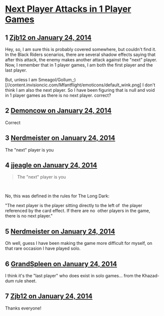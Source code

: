# [Next Player Attacks in 1 Player Games](https://community.fantasyflightgames.com/topic/97673-next-player-attacks-in-1-player-games/)

## 1 [Zjb12 on January 24, 2014](https://community.fantasyflightgames.com/topic/97673-next-player-attacks-in-1-player-games/?do=findComment&comment=962907)

Hey, so, I am sure this is probably covered somewhere, but couldn't find it. In the Black Riders scenarios, there are several shadow effects saying that after this attack, the enemy makes another attack against the "next" player. Now, I remember that in 1 player games, I am both the first player and the last player.

But, unless I am Smeagol/Gollum,;) [//content.invisioncic.com/Mfantflight/emoticons/default_wink.png] I don't think I am also the next player. So I have been figuring that is null and void in 1 player games as there is no next player. correct?

## 2 [Demoncow on January 24, 2014](https://community.fantasyflightgames.com/topic/97673-next-player-attacks-in-1-player-games/?do=findComment&comment=963070)

Correct

## 3 [Nerdmeister on January 24, 2014](https://community.fantasyflightgames.com/topic/97673-next-player-attacks-in-1-player-games/?do=findComment&comment=963204)

The "next" player is you

## 4 [jjeagle on January 24, 2014](https://community.fantasyflightgames.com/topic/97673-next-player-attacks-in-1-player-games/?do=findComment&comment=963217)

> The "next" player is you

 

No, this was defined in the rules for The Long Dark:

"The next player is the player sitting directly to the left of 
the player referenced by the card effect. If there are no 
other players in the game, there is no next player."

## 5 [Nerdmeister on January 24, 2014](https://community.fantasyflightgames.com/topic/97673-next-player-attacks-in-1-player-games/?do=findComment&comment=963306)

Oh well, guess I have been making the game more difficult for myself, on that rare occasion I have played solo.

## 6 [GrandSpleen on January 24, 2014](https://community.fantasyflightgames.com/topic/97673-next-player-attacks-in-1-player-games/?do=findComment&comment=963464)

I think it's the "last player" who does exist in solo games... from the Khazad-dum rule sheet.

## 7 [Zjb12 on January 24, 2014](https://community.fantasyflightgames.com/topic/97673-next-player-attacks-in-1-player-games/?do=findComment&comment=963521)

Thanks everyone!

